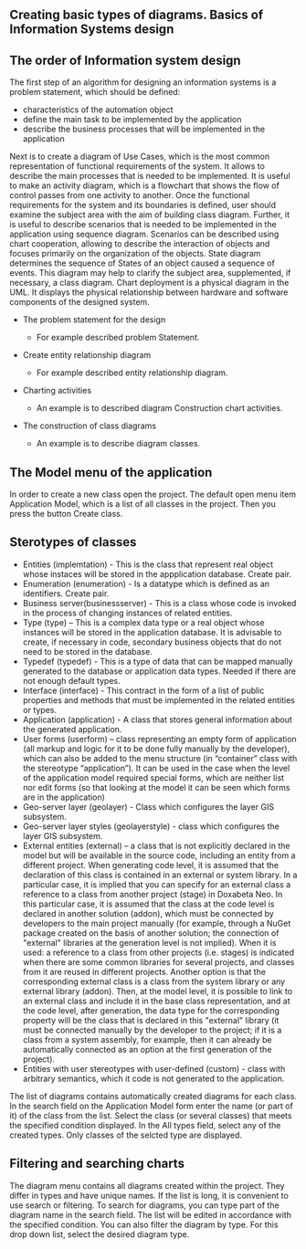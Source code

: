 ## Creating basic types of diagrams. Basics of Information Systems design

## The order of Information system design 
The first step of an algorithm for designing an information systems is a problem statement, which should be defined:

+ characteristics of the automation object
+ define the main task to be implemented by the application
+ describe the business processes that will be implemented in the application

Next is to create a diagram of Use Cases, which is the most common representation of functional requirements of the system. It allows to describe the main processes that is needed to be implemented. It is useful to make an activity diagram, which is a flowchart that shows the flow of control passes from one activity to another. Once the functional requirements for the system and its boundaries is defined, user should examine the subject area with the aim of building class diagram. Further, it is useful to describe scenarios that is needed to be implemented in the application using sequence diagram. Scenarios can be described using chart cooperation, allowing to describe the interaction of objects and focuses primarily on the organization of the objects. State diagram determines the sequence of States of an object caused a sequence of events. This diagram may help to clarify the subject area, supplemented, if necessary, a class diagram. Chart deployment is a physical diagram in the UML. It displays the physical relationship between hardware and software components of the designed system.

* The problem statement for the design 
    - For example described problem Statement.

* Create entity relationship diagram
    - For example described entity relationship diagram.

* Charting activities
    - An example is to described diagram Construction chart activities.

* The construction of class diagrams
    - An example is to describe diagram classes.

## The Model menu of the application
In order to create a new class open the project. The default open menu item Application Model, which is a list of all classes in the project. Then you press the button Create class. 


## Sterotypes of classes 
+ Entities (implemtation) - This is the class that represent real object whose instaces will be stored in the appplication database. Create pair.
+ Enumeration (enumeration) - Is a datatype which is defined as an identifiers. Create pair.
+ Business server(businessserver) - This is a class whose code is invoked in the process of changing instances of related entities.
+ Type (type) – This is a complex data type or a real object whose instances will be stored in the application database. It is advisable to create, if necessary in code, secondary business objects that do not need to be stored in the database.
+ Typedef (typedef) - This is a type of data that can be mapped manually generated to the database or application data types. Needed if there are not enough default types.
+ Interface (interface) - This contract in the form of a list of public properties and methods that must be implemented in the related entities or types.
+ Application (application) - A class that stores general information about the generated application.
+ User forms (userform) – class representing an empty form of application (all markup and logic for it to be done fully manually by the developer), which can also be added to the menu structure (in “container” class with the stereotype “application”). It can be used in the case when the level of the application model required special forms, which are neither list nor edit forms (so that looking at the model it can be seen which forms are in the application)
+ Geo-server layer (geolayer) - Class which configures the layer GIS subsystem.
+ Geo-server layer styles (geolayerstyle) - class which configures the layer GIS subsystem.
+ External entities (external) – a class that is not explicitly declared in the model but will be available in the source code, including an entity from a different project. When generating code level, it is assumed that the declaration of this class is contained in an external or system library.  In a particular case, it is implied that you can specify for an external class a reference to a class from another project (stage) in Doxabeta Neo. In this particular case, it is assumed that the class at the code level is declared in another solution (addon), which must be connected by developers to the main project manually (for example, through a NuGet package created on the basis of another solution; the connection of "external" libraries at the generation level is not implied). When it is used: a reference to a class from other projects (i.e. stages) is indicated when there are some common libraries for several projects, and classes from it are reused in different projects. Another option is that the corresponding external class is a class from the system library or any external library (addon). Then, at the model level, it is possible to link to an external class and include it in the base class representation, and at the code level, after generation, the data type for the corresponding property will be the class that is declared in this "external" library (it must be connected manually by the developer to the project; if it is a class from a system assembly, for example, then it can already be automatically connected as an option at the first generation of the project).
+ Entities with user stereotypes with user-defined (custom) - class with arbitrary semantics, which it code is not generated to the application.

The list of diagrams contains automatically created diagrams for each class. In the search field on the Application Model form enter the name (or part of it) of the class from the list. Select the class (or several classes) that meets the specified condition displayed. In the All types field, select any of the created types. Only classes of the selcted type are displayed.

## Filtering and searching charts
The diagram menu contains all diagrams created within the project. They differ in types and have unique names. If the list is long, it is convenient to use search or filtering. To search for diagrams, you can type part of the diagram name in the search field. The list will be edited in accordance with the specified condition. You can also filter the diagram by type. For this drop down list, select the desired diagram type.